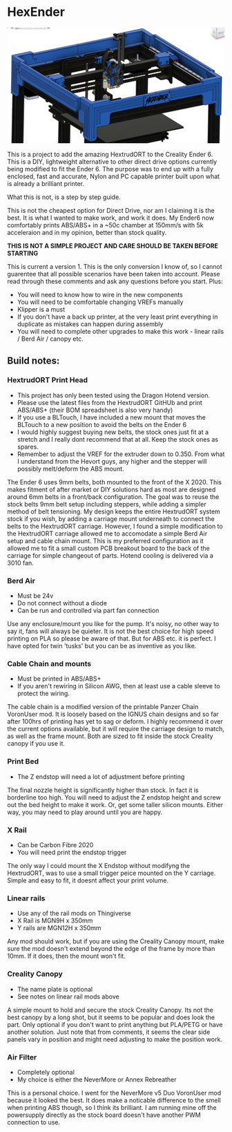 # HexEnder

 <img src="Images/HexE6 _Plate.png" alt="HexE6">

This is a project to add the amazing HextrudORT to the Creality Ender 6. This is a DIY, lightweight alternative to other direct drive options currently being modified to fit the Ender 6. The purpose was to end up with a fully enclosed, fast and accurate, Nylon and PC capable printer built upon what is already a brilliant printer. 

What this is not, is a step by step guide. 

This is not the cheapest option for Direct Drive, nor am I claiming it is the best. It is what I wanted to make work, and work it does. My Ender6 now comfortably prints ABS/ABS+ in a ~50c chamber at 150mm/s with 5k acceleraion and in my opinion, better than stock quality. 


<B>THIS IS NOT A SIMPLE PROJECT AND CARE SHOULD BE TAKEN BEFORE STARTING</B>

This is current a version 1. This is the only conversion I know of, so I cannot guarentee that all possible scenarios have been taken into account. Please read through these comments and ask any questions before you start. Plus:
- You will need to know how to wire in the new components
- You will need to be comfortable changing VREFs manually
- Klipper is a must
- If you don't have a back up printer, at the very least print everything in duplicate as mistakes can happen during assembly
- You will need to complete other upgrades to make this work - linear rails / Berd Air / canopy etc.


## Build notes:

### HextrudORT Print Head
- This project has only been tested using the Dragon Hotend version. 
- Please use the latest files from the HextrudORT GitHUb and print ABS/ABS+ (their BOM spreadsheet is also very handy)
- If you use a BLTouch, I have included a new mount that moves the BLTouch to a new position to avoid the belts on the Ender 6
- I would highly suggest buying new belts, the stock ones just fit at a stretch and I really dont recommend that at all. Keep the stock ones as spares.
- Remember to adjust the VREF for the extruder down to 0.350. From what I understand from the Hevort guys, any higher and the stepper will possibly melt/deform the ABS mount.

The Ender 6 uses 9mm belts, both mounted to the front of the X 2020. This makes fitment of after market or DIY solutions hard as most are designed around 6mm belts in a front/back configuration. The goal was to reuse the stock belts 9mm belt setup including steppers, while adding a simpler method of belt tensioning. My design keeps the entire HextrudORT system stock if you wish, by adding a carriage mount underneath to connect the belts to the HextrudORT carriage. However, I found a simple modification to the HextrudORT carriage allowed me to accomodate a simple Berd Air setup and cable chain mount. This is my preferred configuration as it allowed me to fit a small custom PCB breakout board to the back of the carriage for simple changeout of parts. Hotend cooling is delivered via a 3010 fan.

### Berd Air
- Must be 24v
- Do not connect without a diode
- Can be run and controlled via part fan connection

Use any enclosure/mount you like for the pump. It's noisy, no other way to say it, fans will always be quieter. It is not the best choice for high speed printing on PLA so please be aware of that. But for ABS etc. it is perfect. I have opted for twin 'tusks' but you can be as inventive as you like.

### Cable Chain and mounts
- Must be printed in ABS/ABS+
- If you aren't rewiring in Silicon AWG, then at least use a cable sleeve to protect the wiring.

The cable chain is a modified version of the printable Panzer Chain VoronUser mod. It is loosely based on the IGNUS chain designs and so far after 100hrs of printing has yet to sag or deform. I highly recommend it over the current options available, but it will require the carriage design to match, as well as the frame mount. Both are sized to fit inside the stock Creality canopy if you use it.

### Print Bed
- The Z endstop will need a lot of adjustment before printing

The final nozzle height is significantly higher than stock. In fact it is borderline too high. You will need to adjust the Z endstop height and screw out the bed height to make it work. Or, get some taller silicon mounts. Either way, you may need to play around until you are happy. 

### X Rail
- Can be Carbon Fibre 2020
- You will need print the endstop trigger

The only way I could mount the X Endstop without modifyng the HextrudORT, was to use a small trigger peice mounted on the Y carriage. Simple and easy to fit, it doesnt affect your print volume.

### Linear rails
- Use any of the rail mods on Thingiverse
- X Rail is MGN9H x 350mm
- Y rails are MGN12H x 350mm

Any mod should work, but if you are using the Creality Canopy mount, make sure the mod doesn't extend beyond the edge of the frame by more than 10mm. If it does, then the mount won't fit.

### Creality Canopy
- The name plate is optional
- See notes on linear rail mods above

A simple mount to hold and secure the stock Creality Canopy. Its not the best canopy by a long shot, but it seems to be popular and does look the part. Only optional if you don't want to print anything but PLA/PETG or have another solution. Just note that from comments, it seems the clear side panels vary in position and might need adjusting to make the position work.

### Air Filter
- Completely optional
- My choice is either the NeverMore or Annex Rebreather

This is a personal choice. I went for the NeverMore v5 Duo VoronUser mod because it looked the best. It does make a noticable difference to the smell when printing ABS though, so I think its brilliant. I am running mine off the powersupply directly as the stock board doesn't have another PWM connection to use. 

